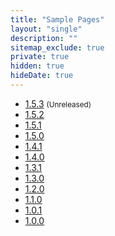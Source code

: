 ```yaml
---
title: "Sample Pages"
layout: "single"
description: ""
sitemap_exclude: true
private: true
hidden: true
hideDate: true
---
```


- [1.5.3](/sample-page/next/) <small class="text-muted">(Unreleased)</small>
- [1.5.2](/sample-page/1.5.2/)
- [1.5.1](/sample-page/1.5.1/)
- [1.5.0](/sample-page/1.5.0/)
- [1.4.1](/sample-page/1.4.1/)
- [1.4.0](/sample-page/1.4.0/)
- [1.3.1](/sample-page/1.3.1/)
- [1.3.0](/sample-page/1.3.0/)
- [1.2.0](/sample-page/1.2.0/)
- [1.1.0](/sample-page/1.1.0/)
- [1.0.1](/sample-page/1.0.1/)
- [1.0.0](/sample-page/1.0.0/)

<!--
- [0.9.5](/sample-page/0.9.5/)
- [0.9.2](/sample-page/0.9.2/)
- [0.9.1](/sample-page/0.9.1/)
- [0.9.0](/sample-page/0.9.0/)
-->
